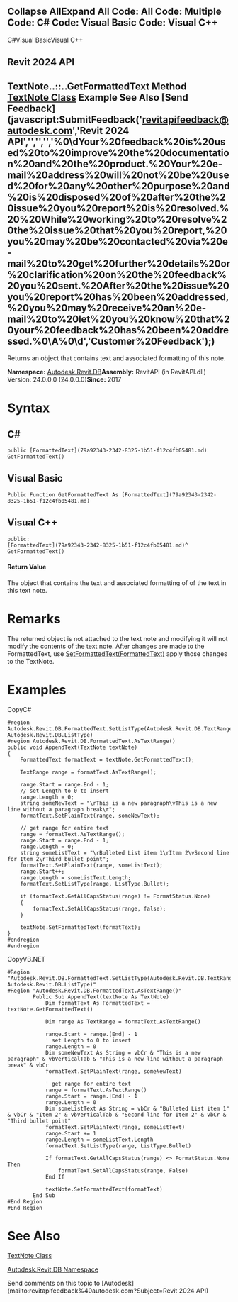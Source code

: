 ﻿

Collapse AllExpand All Code: All Code: Multiple Code: C# Code: Visual Basic Code: Visual C++   
---  
  
C#Visual BasicVisual C++

Revit 2024 API  
---  
TextNote..::..GetFormattedText Method   
[TextNote Class](ecc1ce1c-d754-96d0-35db-ca2d1d84c57c.md) Example See Also [Send Feedback](javascript:SubmitFeedback\('revitapifeedback@autodesk.com','Revit 2024 API','','','','%0\\dYour%20feedback%20is%20used%20to%20improve%20the%20documentation%20and%20the%20product.%20Your%20e-mail%20address%20will%20not%20be%20used%20for%20any%20other%20purpose%20and%20is%20disposed%20of%20after%20the%20issue%20you%20report%20is%20resolved.%20%20While%20working%20to%20resolve%20the%20issue%20that%20you%20report,%20you%20may%20be%20contacted%20via%20e-mail%20to%20get%20further%20details%20or%20clarification%20on%20the%20feedback%20you%20sent.%20After%20the%20issue%20you%20report%20has%20been%20addressed,%20you%20may%20receive%20an%20e-mail%20to%20let%20you%20know%20that%20your%20feedback%20has%20been%20addressed.%0\\A%0\\d','Customer%20Feedback'\);)  
---  
  
Returns an object that contains text and associated formatting of this note. 

**Namespace:** [Autodesk.Revit.DB](87546ba7-461b-c646-cbb1-2cb8f5bff8b2.md)**Assembly:** RevitAPI (in RevitAPI.dll) Version: 24.0.0.0 (24.0.0.0)**Since:** 2017 

# Syntax

C#  
---  
      
    
    public [FormattedText](79a92343-2342-8325-1b51-f12c4fb05481.md) GetFormattedText()  
  
Visual Basic  
---  
      
    
    Public Function GetFormattedText As [FormattedText](79a92343-2342-8325-1b51-f12c4fb05481.md)  
  
Visual C++  
---  
      
    
    public:
    [FormattedText](79a92343-2342-8325-1b51-f12c4fb05481.md)^ GetFormattedText()  
  
#### Return Value

The object that contains the text and associated formatting of of the text in this text note. 

# Remarks

The returned object is not attached to the text note and modifying it will not modify the contents of the text note. After changes are made to the FormattedText, use [SetFormattedText(FormattedText)](1bb2b0cc-04b1-9279-d21e-5b67d30dfe81.md) apply those changes to the TextNote. 

# Examples

CopyC#
    
    
    #region Autodesk.Revit.DB.FormattedText.SetListType(Autodesk.Revit.DB.TextRange, Autodesk.Revit.DB.ListType)
    #region Autodesk.Revit.DB.FormattedText.AsTextRange()
    public void AppendText(TextNote textNote)
    {
        FormattedText formatText = textNote.GetFormattedText();
    
        TextRange range = formatText.AsTextRange();
    
        range.Start = range.End - 1;
        // set Length to 0 to insert
        range.Length = 0;
        string someNewText = "\rThis is a new paragraph\vThis is a new line without a paragraph break\r";
        formatText.SetPlainText(range, someNewText);
    
        // get range for entire text
        range = formatText.AsTextRange();
        range.Start = range.End - 1;
        range.Length = 0;
        string someListText = "\rBulleted List item 1\rItem 2\vSecond line for Item 2\rThird bullet point";
        formatText.SetPlainText(range, someListText);
        range.Start++;
        range.Length = someListText.Length;
        formatText.SetListType(range, ListType.Bullet);
    
        if (formatText.GetAllCapsStatus(range) != FormatStatus.None)
        {
            formatText.SetAllCapsStatus(range, false);
        }
    
        textNote.SetFormattedText(formatText);
    }
    #endregion
    #endregion

CopyVB.NET
    
    
    #Region "Autodesk.Revit.DB.FormattedText.SetListType(Autodesk.Revit.DB.TextRange, Autodesk.Revit.DB.ListType)"
    #Region "Autodesk.Revit.DB.FormattedText.AsTextRange()"
            Public Sub AppendText(textNote As TextNote)
                Dim formatText As FormattedText = textNote.GetFormattedText()
    
                Dim range As TextRange = formatText.AsTextRange()
    
                range.Start = range.[End] - 1
                ' set Length to 0 to insert
                range.Length = 0
                Dim someNewText As String = vbCr & "This is a new paragraph" & vbVerticalTab & "This is a new line without a paragraph break" & vbCr
                formatText.SetPlainText(range, someNewText)
    
                ' get range for entire text
                range = formatText.AsTextRange()
                range.Start = range.[End] - 1
                range.Length = 0
                Dim someListText As String = vbCr & "Bulleted List item 1" & vbCr & "Item 2" & vbVerticalTab & "Second line for Item 2" & vbCr & "Third bullet point"
                formatText.SetPlainText(range, someListText)
                range.Start += 1
                range.Length = someListText.Length
                formatText.SetListType(range, ListType.Bullet)
    
                If formatText.GetAllCapsStatus(range) <> FormatStatus.None Then
                    formatText.SetAllCapsStatus(range, False)
                End If
    
                textNote.SetFormattedText(formatText)
            End Sub
    #End Region
    #End Region

# See Also

[TextNote Class](ecc1ce1c-d754-96d0-35db-ca2d1d84c57c.md)

[Autodesk.Revit.DB Namespace](87546ba7-461b-c646-cbb1-2cb8f5bff8b2.md)

Send comments on this topic to [Autodesk](mailto:revitapifeedback%40autodesk.com?Subject=Revit 2024 API)